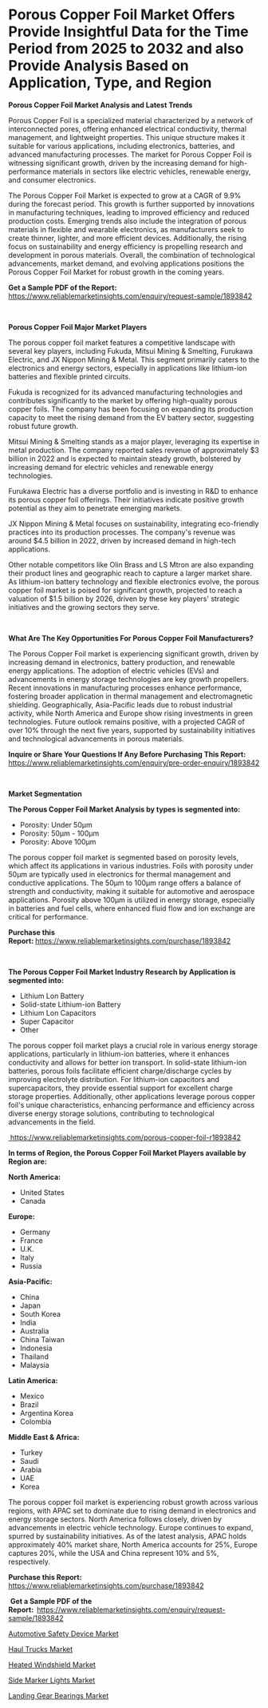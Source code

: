 <p><h1>Porous Copper Foil Market Offers Provide Insightful Data for the Time Period from 2025 to 2032 and also Provide Analysis Based on Application, Type, and Region</h1></p><p><strong>Porous Copper Foil Market Analysis and Latest Trends</strong></p>
<p><p>Porous Copper Foil is a specialized material characterized by a network of interconnected pores, offering enhanced electrical conductivity, thermal management, and lightweight properties. This unique structure makes it suitable for various applications, including electronics, batteries, and advanced manufacturing processes. The market for Porous Copper Foil is witnessing significant growth, driven by the increasing demand for high-performance materials in sectors like electric vehicles, renewable energy, and consumer electronics.</p><p>The Porous Copper Foil Market is expected to grow at a CAGR of 9.9% during the forecast period. This growth is further supported by innovations in manufacturing techniques, leading to improved efficiency and reduced production costs. Emerging trends also include the integration of porous materials in flexible and wearable electronics, as manufacturers seek to create thinner, lighter, and more efficient devices. Additionally, the rising focus on sustainability and energy efficiency is propelling research and development in porous materials. Overall, the combination of technological advancements, market demand, and evolving applications positions the Porous Copper Foil Market for robust growth in the coming years.</p></p>
<p><strong>Get a Sample PDF of the Report:&nbsp;</strong> <a href="https://www.reliablemarketinsights.com/enquiry/request-sample/1893842?utm_campaign=2012&utm_medium=2&utm_source=Github&utm_content=ia&utm_term=04022025&utm_id=porous-copper-foil">https://www.reliablemarketinsights.com/enquiry/request-sample/1893842</a></p>
<p>&nbsp;</p>
<p><strong>Porous Copper Foil Major Market Players</strong></p>
<p><p>The porous copper foil market features a competitive landscape with several key players, including Fukuda, Mitsui Mining & Smelting, Furukawa Electric, and JX Nippon Mining & Metal. This segment primarily caters to the electronics and energy sectors, especially in applications like lithium-ion batteries and flexible printed circuits.</p><p>Fukuda is recognized for its advanced manufacturing technologies and contributes significantly to the market by offering high-quality porous copper foils. The company has been focusing on expanding its production capacity to meet the rising demand from the EV battery sector, suggesting robust future growth.</p><p>Mitsui Mining & Smelting stands as a major player, leveraging its expertise in metal production. The company reported sales revenue of approximately $3 billion in 2022 and is expected to maintain steady growth, bolstered by increasing demand for electric vehicles and renewable energy technologies.</p><p>Furukawa Electric has a diverse portfolio and is investing in R&D to enhance its porous copper foil offerings. Their initiatives indicate positive growth potential as they aim to penetrate emerging markets.</p><p>JX Nippon Mining & Metal focuses on sustainability, integrating eco-friendly practices into its production processes. The company's revenue was around $4.5 billion in 2022, driven by increased demand in high-tech applications.</p><p>Other notable competitors like Olin Brass and LS Mtron are also expanding their product lines and geographic reach to capture a larger market share. As lithium-ion battery technology and flexible electronics evolve, the porous copper foil market is poised for significant growth, projected to reach a valuation of $1.5 billion by 2026, driven by these key players' strategic initiatives and the growing sectors they serve.</p></p>
<p>&nbsp;</p>
<p><strong>What Are The Key Opportunities For Porous Copper Foil Manufacturers?</strong></p>
<p><p>The Porous Copper Foil market is experiencing significant growth, driven by increasing demand in electronics, battery production, and renewable energy applications. The adoption of electric vehicles (EVs) and advancements in energy storage technologies are key growth propellers. Recent innovations in manufacturing processes enhance performance, fostering broader application in thermal management and electromagnetic shielding. Geographically, Asia-Pacific leads due to robust industrial activity, while North America and Europe show rising investments in green technologies. Future outlook remains positive, with a projected CAGR of over 10% through the next five years, supported by sustainability initiatives and technological advancements in porous materials.</p></p>
<p><strong>Inquire or Share Your Questions If Any Before Purchasing This Report:</strong> <a href="https://www.reliablemarketinsights.com/enquiry/pre-order-enquiry/1893842?utm_campaign=2012&utm_medium=2&utm_source=Github&utm_content=ia&utm_term=04022025&utm_id=porous-copper-foil">https://www.reliablemarketinsights.com/enquiry/pre-order-enquiry/1893842</a></p>
<p>&nbsp;</p>
<p><strong>Market Segmentation</strong></p>
<p><strong>The Porous Copper Foil Market Analysis by types is segmented into:</strong></p>
<p><ul><li>Porosity: Under 50μm</li><li>Porosity: 50μm - 100μm</li><li>Porosity: Above 100μm</li></ul></p>
<p><p>The porous copper foil market is segmented based on porosity levels, which affect its applications in various industries. Foils with porosity under 50μm are typically used in electronics for thermal management and conductive applications. The 50μm to 100μm range offers a balance of strength and conductivity, making it suitable for automotive and aerospace applications. Porosity above 100μm is utilized in energy storage, especially in batteries and fuel cells, where enhanced fluid flow and ion exchange are critical for performance.</p></p>
<p><strong>Purchase this Report:&nbsp;</strong><a href="https://www.reliablemarketinsights.com/purchase/1893842?utm_campaign=2012&utm_medium=2&utm_source=Github&utm_content=ia&utm_term=04022025&utm_id=porous-copper-foil">https://www.reliablemarketinsights.com/purchase/1893842</a></p>
<p>&nbsp;</p>
<p><strong>The Porous Copper Foil Market Industry Research by Application is segmented into:</strong></p>
<p><ul><li>Lithium Lon Battery</li><li>Solid-state Lithium-ion Battery</li><li>Lithium Lon Capacitors</li><li>Super Capacitor</li><li>Other</li></ul></p>
<p><p>The porous copper foil market plays a crucial role in various energy storage applications, particularly in lithium-ion batteries, where it enhances conductivity and allows for better ion transport. In solid-state lithium-ion batteries, porous foils facilitate efficient charge/discharge cycles by improving electrolyte distribution. For lithium-ion capacitors and supercapacitors, they provide essential support for excellent charge storage properties. Additionally, other applications leverage porous copper foil's unique characteristics, enhancing performance and efficiency across diverse energy storage solutions, contributing to technological advancements in the field.</p></p>
<p><a href="https://www.reliablemarketinsights.com/porous-copper-foil-r1893842?utm_campaign=2012&utm_medium=2&utm_source=Github&utm_content=ia&utm_term=04022025&utm_id=porous-copper-foil">&nbsp;https://www.reliablemarketinsights.com/porous-copper-foil-r1893842</a></p>
<p><strong>In terms of Region, the Porous Copper Foil Market Players available by Region are:</strong></p>
<p>
    <p> <strong> North America: </strong>
        <ul>
            <li>United States</li>
            <li>Canada</li>
        </ul>
        </p> 
    <p> <strong> Europe: </strong>
        <ul>
            <li>Germany</li>
            <li>France</li>
            <li>U.K.</li>
            <li>Italy</li>
            <li>Russia</li>
        </ul>
        </p> 
    <p> <strong> Asia-Pacific: </strong>
        <ul>
            <li>China</li>
            <li>Japan</li>
            <li>South Korea</li>
            <li>India</li>
            <li>Australia</li>
            <li>China Taiwan</li>
            <li>Indonesia</li>
            <li>Thailand</li>
            <li>Malaysia</li>
        </ul>
        </p> 
    <p> <strong> Latin America: </strong>
        <ul>
            <li>Mexico</li>
            <li>Brazil</li>
            <li>Argentina Korea</li>
            <li>Colombia</li>
        </ul>
        </p> 
    <p> <strong> Middle East & Africa: </strong>
        <ul>
            <li>Turkey</li>
            <li>Saudi</li>
            <li>Arabia</li>
            <li>UAE</li>
            <li>Korea</li>
        </ul>
    </p>
    </p>
<p><p>The porous copper foil market is experiencing robust growth across various regions, with APAC set to dominate due to rising demand in electronics and energy storage sectors. North America follows closely, driven by advancements in electric vehicle technology. Europe continues to expand, spurred by sustainability initiatives. As of the latest analysis, APAC holds approximately 40% market share, North America accounts for 25%, Europe captures 20%, while the USA and China represent 10% and 5%, respectively.</p></p>
<p><strong>Purchase this Report: </strong><a href="https://www.reliablemarketinsights.com/purchase/1893842?utm_campaign=2012&utm_medium=2&utm_source=Github&utm_content=ia&utm_term=04022025&utm_id=porous-copper-foil">https://www.reliablemarketinsights.com/purchase/1893842</a></p>
<p>&nbsp;<strong>Get a Sample PDF of the Report:&nbsp;&nbsp;</strong><a href="https://www.reliablemarketinsights.com/enquiry/request-sample/1893842?utm_campaign=2012&utm_medium=2&utm_source=Github&utm_content=ia&utm_term=04022025&utm_id=porous-copper-foil">https://www.reliablemarketinsights.com/enquiry/request-sample/1893842</a></p>
<p><strong></strong></p>
<p><p><a href="https://www.linkedin.com/pulse/automotive-safety-device-market-size-striking-cagr-102-from-3ijfc?utm_campaign=2012&utm_medium=2&utm_source=Github&utm_content=ia&utm_term=04022025&utm_id=porous-copper-foil">Automotive Safety Device Market</a></p><p><a href="https://www.linkedin.com/pulse/focus-haul-trucks-market-trends-metrics-sales-size-growing-5u9zf?utm_campaign=2012&utm_medium=2&utm_source=Github&utm_content=ia&utm_term=04022025&utm_id=porous-copper-foil">Haul Trucks Market</a></p><p><a href="https://www.linkedin.com/pulse/heated-windshield-market2025-2032-industry-insights-investment-9gymc?utm_campaign=2012&utm_medium=2&utm_source=Github&utm_content=ia&utm_term=04022025&utm_id=porous-copper-foil">Heated Windshield Market</a></p><p><a href="https://www.linkedin.com/pulse/global-side-marker-lights-market-forecast-year-2025--roydf?utm_campaign=2012&utm_medium=2&utm_source=Github&utm_content=ia&utm_term=04022025&utm_id=porous-copper-foil">Side Marker Lights Market</a></p><p><a href="https://www.linkedin.com/pulse/future-trends-competition-landing-gear-bearings-market-evgee?utm_campaign=2012&utm_medium=2&utm_source=Github&utm_content=ia&utm_term=04022025&utm_id=porous-copper-foil">Landing Gear Bearings Market</a></p></p>